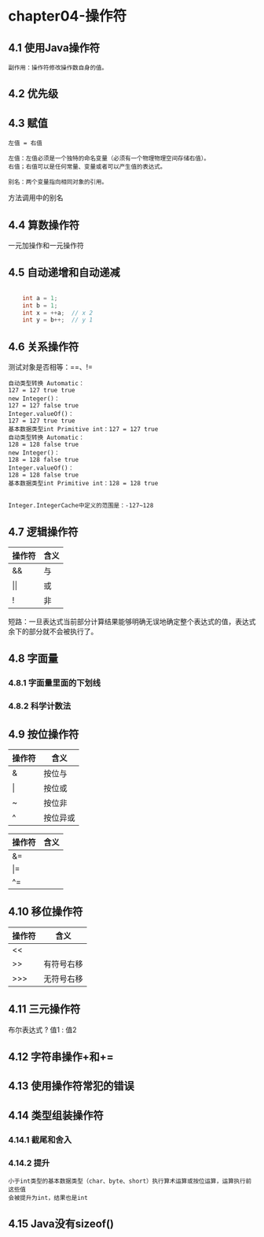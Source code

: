 # chapter04-操作符

## 4.1 使用Java操作符

    副作用：操作符修改操作数自身的值。
   
## 4.2 优先级

## 4.3 赋值
    左值 = 右值
    
    左值：左值必须是一个独特的命名变量（必须有一个物理物理空间存储右值）。
    右值；右值可以是任何常量、变量或者可以产生值的表达式。
    
    别名：两个变量指向相同对象的引用。
    
方法调用中的别名

## 4.4 算数操作符
一元加操作和一元操作符

## 4.5 自动递增和自动递减

```java

    int a = 1;
    int b = 1;
    int x = ++a;  // x 2  
    int y = b++;  // y 1 

```

## 4.6 关系操作符
测试对象是否相等：==、!=

    自动类型转换 Automatic：
    127 = 127 true true
    new Integer()：
    127 = 127 false true
    Integer.valueOf()：
    127 = 127 true true
    基本数据类型int Primitive int：127 = 127 true
    自动类型转换 Automatic：
    128 = 128 false true
    new Integer()：
    128 = 128 false true
    Integer.valueOf()：
    128 = 128 false true
    基本数据类型int Primitive int：128 = 128 true
    
    
    Integer.IntegerCache中定义的范围是：-127~128

## 4.7 逻辑操作符
| 操作符 | 含义 |
| --- | ---|
| && | 与 |
| &#124;&#124; | 或 |
| ! | 非 |

短路：一旦表达式当前部分计算结果能够明确无误地确定整个表达式的值，表达式余下的部分就不会被执行了。

## 4.8 字面量
### 4.8.1 字面量里面的下划线

### 4.8.2 科学计数法

## 4.9 按位操作符
| 操作符 | 含义 |
| --- | ---|
| & | 按位与 |
| &#124; | 按位或 |
| ~ | 按位非 |
| ^ | 按位异或 |

| 操作符 | 含义 |
| --- | ---|
| &= |  |
| &#124;= |  |
| ^= |  |

## 4.10 移位操作符

| 操作符 | 含义 |
| --- | ---|
| << |  |
| \>\> | 有符号右移 |
| \>\>\> | 无符号右移 |

## 4.11 三元操作符
布尔表达式 ? 值1 : 值2

## 4.12 字符串操作+和+=

## 4.13 使用操作符常犯的错误
## 4.14 类型组装操作符

### 4.14.1 截尾和舍入
### 4.14.2 提升
    小于int类型的基本数据类型（char、byte、short）执行算术运算或按位运算，运算执行前这些值
    会被提升为int，结果也是int
    
## 4.15 Java没有sizeof()











    


